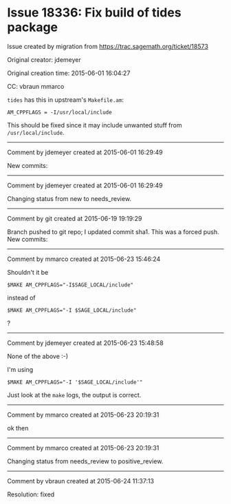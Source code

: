 # Issue 18336: Fix build of tides package

Issue created by migration from https://trac.sagemath.org/ticket/18573

Original creator: jdemeyer

Original creation time: 2015-06-01 16:04:27

CC:  vbraun mmarco

`tides` has this in upstream's `Makefile.am`:

```
AM_CPPFLAGS = -I/usr/local/include
```

This should be fixed since it may include unwanted stuff from `/usr/local/include`.


---

Comment by jdemeyer created at 2015-06-01 16:29:49

New commits:


---

Comment by jdemeyer created at 2015-06-01 16:29:49

Changing status from new to needs_review.


---

Comment by git created at 2015-06-19 19:19:29

Branch pushed to git repo; I updated commit sha1. This was a forced push. New commits:


---

Comment by mmarco created at 2015-06-23 15:46:24

Shouldn't it be


```
$MAKE AM_CPPFLAGS="-I$SAGE_LOCAL/include"
```


instead of 



```
$MAKE AM_CPPFLAGS="-I $SAGE_LOCAL/include"
```

?


---

Comment by jdemeyer created at 2015-06-23 15:48:58

None of the above :-)

I'm using

```
$MAKE AM_CPPFLAGS="-I '$SAGE_LOCAL/include'"
```


Just look at the `make` logs, the output is correct.


---

Comment by mmarco created at 2015-06-23 20:19:31

ok then


---

Comment by mmarco created at 2015-06-23 20:19:31

Changing status from needs_review to positive_review.


---

Comment by vbraun created at 2015-06-24 11:37:13

Resolution: fixed
